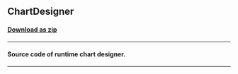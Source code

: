 ## ChartDesigner
#### [Download as zip](https://grapecity.github.io/DownGit/#/home?url=https://github.com/GrapeCity/ComponentOne-WinForms-Samples/tree/master/Core\FlexChart\CS\ChartDesigner\C1.Win.Chart.Designer)
____
#### Source code of runtime chart designer.
____
